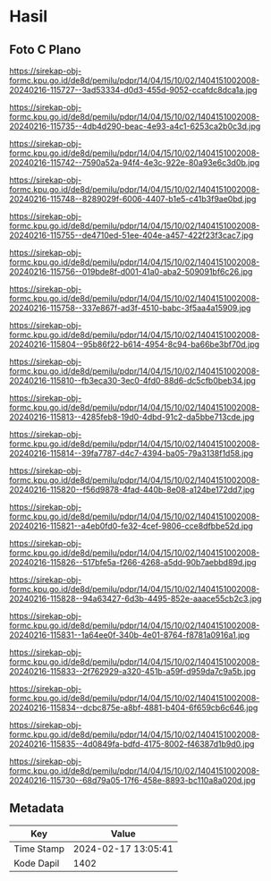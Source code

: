 # Hasil

## Foto C Plano

https://sirekap-obj-formc.kpu.go.id/de8d/pemilu/pdpr/14/04/15/10/02/1404151002008-20240216-115727--3ad53334-d0d3-455d-9052-ccafdc8dca1a.jpg

https://sirekap-obj-formc.kpu.go.id/de8d/pemilu/pdpr/14/04/15/10/02/1404151002008-20240216-115735--4db4d290-beac-4e93-a4c1-6253ca2b0c3d.jpg

https://sirekap-obj-formc.kpu.go.id/de8d/pemilu/pdpr/14/04/15/10/02/1404151002008-20240216-115742--7590a52a-94f4-4e3c-922e-80a93e6c3d0b.jpg

https://sirekap-obj-formc.kpu.go.id/de8d/pemilu/pdpr/14/04/15/10/02/1404151002008-20240216-115748--8289029f-6006-4407-b1e5-c41b3f9ae0bd.jpg

https://sirekap-obj-formc.kpu.go.id/de8d/pemilu/pdpr/14/04/15/10/02/1404151002008-20240216-115755--de4710ed-51ee-404e-a457-422f23f3cac7.jpg

https://sirekap-obj-formc.kpu.go.id/de8d/pemilu/pdpr/14/04/15/10/02/1404151002008-20240216-115756--019bde8f-d001-41a0-aba2-509091bf6c26.jpg

https://sirekap-obj-formc.kpu.go.id/de8d/pemilu/pdpr/14/04/15/10/02/1404151002008-20240216-115758--337e867f-ad3f-4510-babc-3f5aa4a15909.jpg

https://sirekap-obj-formc.kpu.go.id/de8d/pemilu/pdpr/14/04/15/10/02/1404151002008-20240216-115804--95b86f22-b614-4954-8c94-ba66be3bf70d.jpg

https://sirekap-obj-formc.kpu.go.id/de8d/pemilu/pdpr/14/04/15/10/02/1404151002008-20240216-115810--fb3eca30-3ec0-4fd0-88d6-dc5cfb0beb34.jpg

https://sirekap-obj-formc.kpu.go.id/de8d/pemilu/pdpr/14/04/15/10/02/1404151002008-20240216-115813--4285feb8-19d0-4dbd-91c2-da5bbe713cde.jpg

https://sirekap-obj-formc.kpu.go.id/de8d/pemilu/pdpr/14/04/15/10/02/1404151002008-20240216-115814--39fa7787-d4c7-4394-ba05-79a3138f1d58.jpg

https://sirekap-obj-formc.kpu.go.id/de8d/pemilu/pdpr/14/04/15/10/02/1404151002008-20240216-115820--f56d9878-4fad-440b-8e08-a124be172dd7.jpg

https://sirekap-obj-formc.kpu.go.id/de8d/pemilu/pdpr/14/04/15/10/02/1404151002008-20240216-115821--a4eb0fd0-fe32-4cef-9806-cce8dfbbe52d.jpg

https://sirekap-obj-formc.kpu.go.id/de8d/pemilu/pdpr/14/04/15/10/02/1404151002008-20240216-115826--517bfe5a-f266-4268-a5dd-90b7aebbd89d.jpg

https://sirekap-obj-formc.kpu.go.id/de8d/pemilu/pdpr/14/04/15/10/02/1404151002008-20240216-115828--94a63427-6d3b-4495-852e-aaace55cb2c3.jpg

https://sirekap-obj-formc.kpu.go.id/de8d/pemilu/pdpr/14/04/15/10/02/1404151002008-20240216-115831--1a64ee0f-340b-4e01-8764-f8781a0916a1.jpg

https://sirekap-obj-formc.kpu.go.id/de8d/pemilu/pdpr/14/04/15/10/02/1404151002008-20240216-115833--2f762929-a320-451b-a59f-d959da7c9a5b.jpg

https://sirekap-obj-formc.kpu.go.id/de8d/pemilu/pdpr/14/04/15/10/02/1404151002008-20240216-115834--dcbc875e-a8bf-4881-b404-6f659cb6c646.jpg

https://sirekap-obj-formc.kpu.go.id/de8d/pemilu/pdpr/14/04/15/10/02/1404151002008-20240216-115835--4d0849fa-bdfd-4175-8002-f46387d1b9d0.jpg

https://sirekap-obj-formc.kpu.go.id/de8d/pemilu/pdpr/14/04/15/10/02/1404151002008-20240216-115730--68d79a05-17f6-458e-8893-bc110a8a020d.jpg


## Metadata

| Key        | Value               |
| ---------- | ------------------- |
| Time Stamp | 2024-02-17 13:05:41 |
| Kode Dapil | 1402                |



